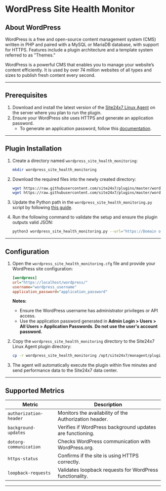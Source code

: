 # WordPress Site Health Monitor

## About WordPress

WordPress is a free and open-source content management system (CMS) written in PHP and paired with a MySQL or MariaDB database, with support for HTTPS. Features include a plugin architecture and a template system referred to as "Themes."

WordPress is a powerful CMS that enables you to manage your website’s content efficiently. It is used by over 74 million websites of all types and sizes to publish fresh content every second.

---

## Prerequisites

1. Download and install the latest version of the [Site24x7 Linux Agent](https://www.site24x7.com/app/client#/admin/inventory/add-monitor) on the server where you plan to run the plugin.
2. Ensure your WordPress site uses HTTPS and generate an application password.
   - To generate an application password, follow this [documentation](https://wordpress.com/support/security/two-step-authentication/application-specific-passwords/).

---

## Plugin Installation

1. Create a directory named `wordpress_site_health_monitoring`:

    ```bash
    mkdir wordpress_site_health_monitoring
    ```

2. Download the required files into the newly created directory:

    ```bash
    wget https://raw.githubusercontent.com/site24x7/plugins/master/wordpress_site_health_monitoring/wordpress_site_health_monitoring.cfg
    wget https://raw.githubusercontent.com/site24x7/plugins/master/wordpress_site_health_monitoring/wordpress_site_health_monitoring.py
    ```

3. Update the Python path in the `wordpress_site_health_monitoring.py` script by following [this guide](https://support.site24x7.com/portal/en/kb/articles/updating-python-path-in-a-plugin-script-for-linux-servers).

4. Run the following command to validate the setup and ensure the plugin outputs valid JSON:

    ```bash
    python3 wordpress_site_health_monitoring.py --url="https://Domain or Website/" --username="WordPress Username" --application_password="Application Password"
    ```

---

## Configuration

1. Open the `wordpress_site_health_monitoring.cfg` file and provide your WordPress site configuration:

    ```ini
    [wordpress]
    url="https://localhost/wordpress/"
    username="wordpress_username"
    application_password="application_password"
    ```

   **Notes:**
   - Ensure the WordPress username has administrator privileges or API access.
   - Use the application password generated in **Admin Login > Users > All Users > Application Passwords**. **Do not use the user's account password.**

2. Copy the `wordpress_site_health_monitoring` directory to the Site24x7 Linux Agent plugin directory:

    ```bash
    cp -r wordpress_site_health_monitoring /opt/site24x7/monagent/plugins/
    ```

3. The agent will automatically execute the plugin within five minutes and send performance data to the Site24x7 data center.

---

## Supported Metrics

| Metric               | Description                                  |
|----------------------|----------------------------------------------|
| `authorization-header` | Monitors the availability of the Authorization header. |
| `background-updates`   | Verifies if WordPress background updates are functioning. |
| `dotorg-communication` | Checks WordPress communication with WordPress.org. |
| `https-status`         | Confirms if the site is using HTTPS correctly. |
| `loopback-requests`    | Validates loopback requests for WordPress functionality. |

---
